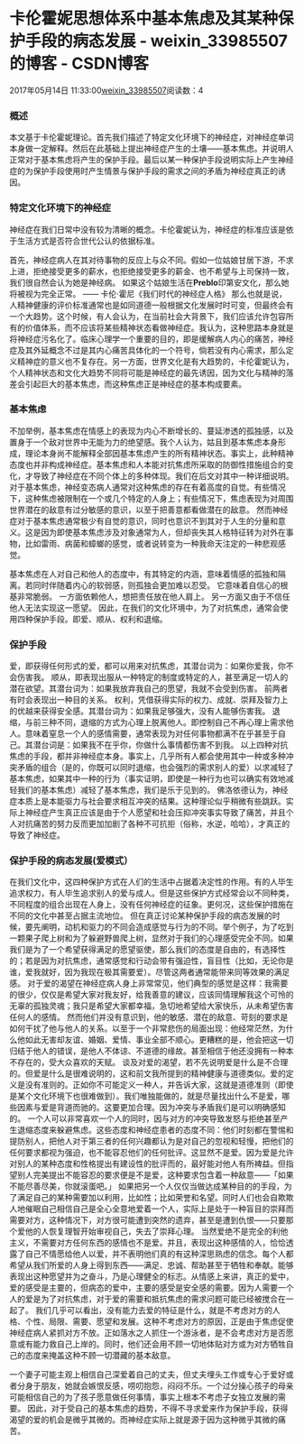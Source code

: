 # 卡伦霍妮思想体系中基本焦虑及其某种保护手段的病态发展 - weixin_33985507的博客 - CSDN博客
2017年05月14日 11:33:00[weixin_33985507](https://me.csdn.net/weixin_33985507)阅读数：4
### 概述
本文基于卡伦霍妮理论。首先我们描述了特定文化环境下的神经症，对神经症单词本身做一定解释。然后在此基础上提出神经症产生的土壤——基本焦虑。并说明人正常对于基本焦虑将产生的保护手段。最后以某一种保护手段说明实际上产生神经症的为保护手段使用时产生情景与保护手段的需求之间的矛盾为神经症真正的诱因。
### 特定文化环境下的神经症
神经症在我们日常中没有较为清晰的概念。卡伦霍妮认为，神经症的标准应该是依于生活方式是否符合世代公认的依据标准。
> 
首先，神经症病人在其对待事物的反应上与众不同。假如一位姑娘甘居下游，不求上进，拒绝接受更多的薪水，也拒绝接受更多的薪金、也不希望与上司保持一致，我们很自然会认为她是神经病。
如果这个姑娘生活在**Preblo**印第安文化，那么她将被视为完全正常。
—— 卡伦·霍尼《我们时代的神经症人格》
那么也就是说，人精神健康的评价标准通常也是如同道德一般根据文化发展时时可变，但最终会有一个大趋势。这个时候，有人会认为，在当前社会大背景下，我们应该允许包容所有的价值体系，而不应该将某些精神状态看做神经症。我认为，这种思路本身就是将神经症污名化了。临床心理学一个重要的目的，即是缓解病人内心的痛苦，神经症及其外延概念不过是其内心痛苦具体化的一个符号，倘若没有内心需求，那么定义精神症的意义也不复存在。另一方面，世界文化是有大趋势的，卡伦霍妮认为，个人精神状态和文化大趋势不同将可能是神经症的最先诱因，因为文化与精神的落差会引起巨大的基本焦虑，而这种焦虑正是神经症的基本构成要素。
### 基本焦虑
不加举例，基本焦虑在情感上的表现为内心不断增长的、蔓延渗透的孤独感，以及置身于一个敌对世界中无能为力的绝望感。我个人认为，姑且到基本焦虑本身形成，理论本身尚不能解释全部因基本焦虑产生的所有精神状态。事实上，此种精神态度也并非构成神经症。基本焦虑和人本能对抗焦虑所采取的防御性措施组合的变化，才导致了神经症在不同个体上的多种体现。我们在后文对其中一种详细说明。
对于基本焦虑，神经变态病人通常对这种焦虑的存在有着高度的自觉。有些情况下，这种焦虑被限制在一个或几个特定的人身上；有些情况下，焦虑表现为对周围世界潜在的敌意有过分敏感的意识，以至于把善意都看做潜在的敌意。
然而神经症对于基本焦虑通常极少有自觉的意识，同时也意识不到其对于人生的分量和意义。这是因为即使基本焦虑涉及对象通常为人，但却丧失其人格特征转为对外在事物，比如雷雨、病菌和蟑螂的感觉，或者说转变为一种我命天注定的一种悲观感觉。
> 
基本焦虑在人对自己和他人的态度中，有其特定的内涵，意味着情感的孤独和隔离。若同时伴随着内心的软弱感，则孤独会更加难以忍受。
它意味着自信心的根基非常脆弱。
一方面依赖他人，想把责任放在他人肩上。
另一方面又由于不信任他人无法实现这一愿望。
因此，在我们的文化环境中，为了对抗焦虑，通常会使用四种保护手段。即爱、顺从、权利和退缩。
### 保护手段
爱，即获得任何形式的爱，都可以用来对抗焦虑，其潜台词为：如果你爱我，你不会伤害我。
顺从，即表现出服从一种特定的制度或特定的人，甚至满足一切人的潜在欲望。其潜台词为：如果我放弃我自己的愿望，我就不会受到伤害。
前两者有时会表现出一种目的关系。
权利，凭借获得实际的权力、成就、崇拜及智力上的优越来获得安全感。其潜台词为：如果我足够强大，没有人能够伤害我。
退缩，与前三种不同，退缩的方式为心理上脱离他人。即控制自己不再心理上需求他人。意味着窒息一个人的感情需要，通常表现为对任何事物都满不在乎甚至于自己。其潜台词是：如果我不在乎你，你做什么事情都伤害不到我。
以上四种对抗焦虑的手段，都并非神经症本身。事实上，几乎所有人都会使用其中一种或多种冲突矛盾的组合（是的，你既可以同时退缩，也会强烈的需求别人的爱）以求减轻了基本焦虑，如果其中一种的行为（事实证明，即使是一种行为也可以确实有效地减轻我们的基本焦虑）减轻了基本焦虑，我们是乐于见到的。
佛洛依德认为，神经症本质上是本能驱力与社会要求相互冲突的结果。这种理论似乎稍微有些跳跃。实际上神经症产生真正应该是由于个人愿望和社会压抑冲突事实导致了痛苦，并且个人对抗痛苦的努力反而更加加剧了各种不可抗拒（俗称，水逆，哈哈），才真正的导致了神经症。
### 保护手段的病态发展(爱模式）
在我们文化中，这四种保护方式在人们的生活中占据着决定性的作用。有的人毕生追求权力，有人毕生追求别人的爱与成人。但是这些保护方式经常会以不同种类，不同程度的组合出现在人身上，没有任何神经症的征象。更何况，这些保护措施在不同的文化中甚至占据主流地位。
但在真正讨论某种保护手段的病态发展的时候，要先阐明，动机和驱力的不同会造成感觉与行为的不同。举个例子，为了吃到一颗果子爬上树和为了躲避野兽爬上树，显然对于我们的心理感受完全不同。如果我们是为了一个希望获得满足的愿望驱使，那么我们的态度是自由的，有选择性的；若是因为对抗焦虑，通常感觉和行动会带有强迫性，盲目性（比如，无论你是谁，爱我就好，因为我现在极其需要爱）。尽管这两者通常能带来同等效果的满足感。
对于爱的渴望在神经症病人身上非常常见，他们典型的感觉是这样：我需要的很少，仅仅是希望大家对我友好，给我善意的建议，应该同情理解我这个可怜的无辜的孤独灵魂；我只是希望大家都幸福，急切地希望给大家快乐，从未希望伤害任何人的感情。
然而他们并没有意识到，他的敏感、潜在的敌意、苛刻的要求是如何干扰了他与他人的关系。以至于一个非常悲伤的局面出现：他经常茫然，为什么他如此无害却友谊、婚姻、爱情、事业全部不顺心。更糟糕的是，他会把这一切归结于他人的错误，是他人不体谅、不道德的缘故。甚至相信于他还没拥有一种本不存在的，受大众喜欢的天赋。
谈及对爱的渴望，若不先说明爱是什么是不合理的。但爱是什么是很难说明的，这和前文我所提到的精神健康与道德类似。爱的定义是没有准则的。正如你不可能定义一种人，并告诉大家，这就是道德准则（即使是某个文化环境下也很难做到）。我们唯独能做的，就是尽量找出什么不是爱，哪些因素与爱是背道而驰的。这要更加合理。因为冲突与矛盾我们是可以明确感知的。
一个人可以非常喜欢一个人的同时，因与对方的冲突导致发怒与拒绝甚至产生退缩态度来躲避焦虑。这些态度和神经症患者的态度不同：他们时刻都在警惕和提防别人，把他人对于第三者的任何兴趣都认为是对自己的忽视和轻慢，把他们的任何要求都视为强迫，也不能容忍他们的任何批评。这显然不是爱。因为爱是允许对别人的某种态度和性格提出有建设性的批评而的，最好能对他人有所裨益。但指望别人完美提出不能容忍的要求便是不是爱，这种要求包含着一种敌意——「如果不能尽善尽美，你就滚蛋吧。」
如果把另一个人仅仅当做达成某种目的的手段，为了满足自己的某种需要加以利用，比如性；比如荣誉和名望。同时人们也会自欺欺人地催眠自己相信自己是全心全意地爱着一个人，实际上是处于一种盲目的崇拜而需要对方，这种情况下，对方很可能遭到突然的遗弃，甚至是遭到仇恨——只要那个爱他的人恢复理智开始审视自己，失去了崇拜心理。
当然爱绝不是完全的利他主义，不需要对方任何东西的感情也不是爱。并且，表现出这种感情的人，恰恰透露了自己不情愿给他人以爱，并不表明他们真的有这种深思熟虑的信念。每个人都希望从我们所爱的人身上得到东西——满足、忠诚、帮助甚至于牺牲和奉献。能够表现出这种愿望并为之奋斗，乃是心理健全的标志。从情感上来讲，真正的爱中，爱的感受是主要的，但病态的爱中，主要的感受是安全感的需要。因为人需要一个人的爱是为了对抗焦虑，对于爱的需要和抵抗焦虑的需求问题可能已经被搅合在一起了。
我们几乎可以看出，没有能力去爱的特征是什么，就是不考虑对方的人格、个性、局限、需要、愿望和发展。这种不考虑对方的原因，正是由于焦虑促使神经症病人紧抓对方不放。正如落水之人抓住一个游泳者，是不会考虑对方是否愿意或有能力救自己上岸的。同时，他们还会用不顾一切地体贴对方或为对方牺牲自己的态度来掩盖这种不顾一切潜藏的基本敌意。
> 
一个妻子可能主观上相信自己深爱着自己的丈夫，但丈夫埋头工作或专心于爱好或者分身于朋友，她就会嫉恨反感，唠叨抱怨，闷闷不乐。一个过分操心孩子的母亲可能相信自己的为了孩子愿意做任何事情，事实上根本不考虑子女独立发展的需要。
因此，对于受自己的基本焦虑的趋势，不得不寻求爱来作为保护手段，获得渴望的爱的机会是微乎其微的。而神经症实际上就是源于因为这种微乎其微的痛苦。
